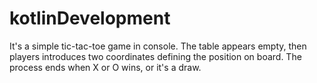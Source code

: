 # kotlinDevelopment
It's a simple tic-tac-toe game in console. The table appears empty, then players introduces two coordinates defining the position on board. The process ends when X or O
wins, or it's a draw.
